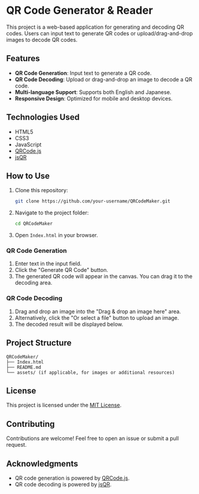 # QR Code Generator & Reader

This project is a web-based application for generating and decoding QR codes. Users can input text to generate QR codes or upload/drag-and-drop images to decode QR codes.

## Features

- **QR Code Generation**: Input text to generate a QR code.
- **QR Code Decoding**: Upload or drag-and-drop an image to decode a QR code.
- **Multi-language Support**: Supports both English and Japanese.
- **Responsive Design**: Optimized for mobile and desktop devices.

## Technologies Used

- HTML5
- CSS3
- JavaScript
- [QRCode.js](https://github.com/soldair/node-qrcode)
- [jsQR](https://github.com/cozmo/jsQR)

## How to Use

1. Clone this repository:

   ```bash
   git clone https://github.com/your-username/QRCodeMaker.git
   ```

2. Navigate to the project folder:

   ```bash
   cd QRCodeMaker
   ```

3. Open `Index.html` in your browser.

### QR Code Generation

1. Enter text in the input field.
2. Click the "Generate QR Code" button.
3. The generated QR code will appear in the canvas. You can drag it to the decoding area.

### QR Code Decoding

1. Drag and drop an image into the "Drag & drop an image here" area.
2. Alternatively, click the "Or select a file" button to upload an image.
3. The decoded result will be displayed below.

## Project Structure

```
QRCodeMaker/
├── Index.html
├── README.md
└── assets/ (if applicable, for images or additional resources)
```

## License

This project is licensed under the [MIT License](LICENSE).

## Contributing

Contributions are welcome! Feel free to open an issue or submit a pull request.

## Acknowledgments

- QR code generation is powered by [QRCode.js](https://github.com/soldair/node-qrcode).
- QR code decoding is powered by [jsQR](https://github.com/cozmo/jsQR).